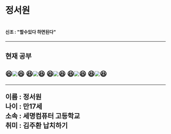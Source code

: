 <h1>정서원<h1>
<h4> 신조 : "할수있다 하면된다" <h4>
 <hr>
<h2> 현재 공부<h2> 

😆![](https://img.shields.io/badge/HTML5-CSS3-blue)😆 
😆![](https://img.shields.io/badge/web-javascript-orange)😆
😆![](https://img.shields.io/badge/programming-c-green)😆
😆![](https://img.shields.io/badge/programming-java-green)😆
😆![](https://img.shields.io/badge/database-sql-pink)😆<br>
<hr>
 이름 : 정서원 <br>
 나이 : 만17세 <br>
 소속 : 세명컴퓨터 고등학교 <br>
 취미 : 김주환 납치하기 <br>
 
